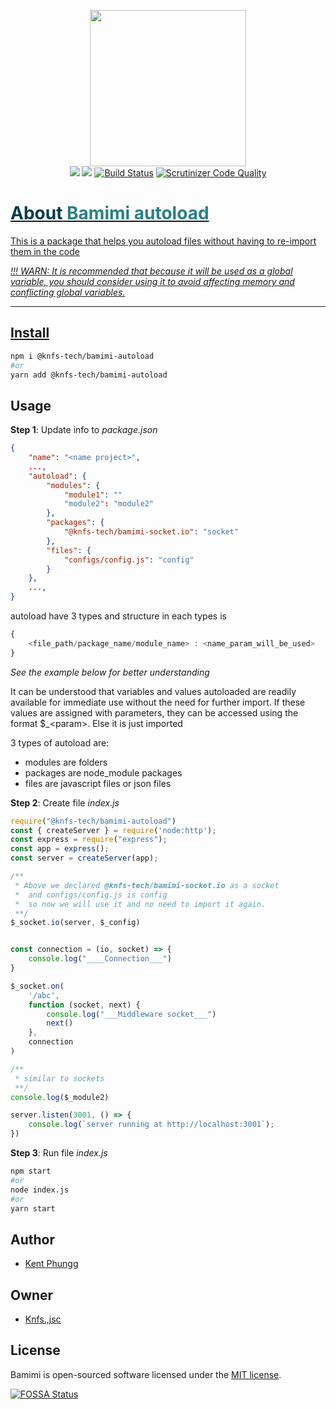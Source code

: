 <p align="center">
  <img width="250" src="https://github.com/knfs-jsc/bamimi-autoload/blob/master/docs/images/logo-background.png?raw=true">
  <br>
	<a href="https://app.fossa.com/projects/git%2Bgithub.com%2Fknfs-jsc%2Fbamimi-autoload?ref=badge_shield&issueType=license" alt="FOSSA Status"><img src="https://app.fossa.com/api/projects/git%2Bgithub.com%2Fknfs-jsc%2Fbamimi-autoload.svg?type=shield&issueType=license"/></a>
	<a href="https://app.fossa.com/projects/git%2Bgithub.com%2Fknfs-jsc%2Fbamimi-autoload?ref=badge_shield&issueType=security" alt="FOSSA Status"><img src="https://app.fossa.com/api/projects/git%2Bgithub.com%2Fknfs-jsc%2Fbamimi-autoload.svg?type=shield&issueType=security"/></a>
	<a href="https://scrutinizer-ci.com/g/knfs-jsc/bamimi-autoload/build-status/master"alt="scrutinizer">
	<img src="https://scrutinizer-ci.com/g/knfs-jsc/bamimi-autoload/badges/build.png?b=master" alt="Build Status" /></a>
	<a href="https://scrutinizer-ci.com/g/knfs-jsc/bamimi-autoload/?branch=master"alt="scrutinizer">
	<img src="https://scrutinizer-ci.com/g/knfs-jsc/bamimi-autoload/badges/quality-score.png?b=master" alt="Scrutinizer Code Quality" /></a>
	<a href="https://github.com/knfs-jsc/bamimi-autoload/actions"alt="scrutinizer">
	<!-- <img src="https://github.com/knfs-jsc/bamimi-autoload/actions" alt="github" /></a> -->
</p>

<h1> <span style="color:#013C4D;">About</span> <span style="color:#2B7F84;">Bamimi autoload</span></h1>


This is a package that helps you autoload files without having to re-import them in the code
 
 *!!! WARN: It is recommended that because it will be used as a global variable, you should consider using it to avoid affecting memory and conflicting global variables.*

---

## Install

```bash
npm i @knfs-tech/bamimi-autoload
#or
yarn add @knfs-tech/bamimi-autoload
```

## Usage

**Step 1**: Update info to *package.json*
```json
{
	"name": "<name project>",
	..., 
	"autoload": {
		"modules": {
			"module1": "" 
			"module2": "module2"
		},
		"packages": {
			"@knfs-tech/bamimi-socket.io": "socket"
		},
		"files": {
			"configs/config.js": "config"
		}
	},
	...,
}

```
autoload have 3 types and structure in each types is 
```js
{
	<file_path/package_name/module_name> : <name_param_will_be_used>
}

```
*See the example below for better understanding*

It can be understood that variables and values autoloaded are readily available for immediate use without the need for further import. If these values are assigned with parameters, they can be accessed using the format $_\<param>. Else it is just imported

3 types of autoload are:

* modules are folders
* packages are node_module packages
* files are javascript files or json files
  

**Step 2**: Create file *index.js*
```js
require("@knfs-tech/bamimi-autoload")
const { createServer } = require('node:http');
const express = require("express");
const app = express();
const server = createServer(app);

/** 
 * Above we declared @knfs-tech/bamimi-socket.io as a socket 
 *  and configs/config.js is config
 *  so now we will use it and no need to import it again.
 **/
$_socket.io(server, $_config)


const connection = (io, socket) => {
	console.log("____Connection___")
}

$_socket.on(
	'/abc',
	function (socket, next) {
		console.log("___Middleware socket___")
		next()
	},
	connection
)

/** 
 * similar to sockets
 **/
console.log($_module2)

server.listen(3001, () => {
	console.log(`server running at http://localhost:3001`);
})
```
**Step 3**: Run file *index.js*
```bash
npm start
#or
node index.js
#or
yarn start
```

## Author
* [Kent Phungg](https://github.com/khapu2906)
  
## Owner
* [Knfs.,jsc](https://github.com/knfs-jsc)


## License

Bamimi is open-sourced software licensed under the [MIT license](https://opensource.org/licenses/MIT).

[![FOSSA Status](https://app.fossa.com/api/projects/git%2Bgithub.com%2Fknfs-jsc%2Fbamimi-autoload.svg?type=large)](https://app.fossa.com/projects/git%2Bgithub.com%2Fknfs-jsc%2Fbamimi-autoload?ref=badge_large)